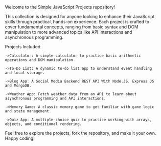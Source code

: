 Welcome to the Simple JavaScript Projects repository! 

This collection is designed for anyone looking to enhance their JavaScript skills through practical, hands-on experience.
Each project is crafted to cover fundamental concepts, ranging from basic syntax and DOM manipulation to more advanced 
topics like API interactions and asynchronous programming.

Projects Included:

    ->Calculator: A simple calculator to practice basic arithmetic operations and DOM manipulation.
    
    ->To-Do List: A dynamic to-do list app to understand event handling and local storage.
    
    ->Blog App: A Social Media Backend REST API With Node.JS, Express JS and MongoDB.
    
    ->Weather App: Fetch weather data from an API to learn about asynchronous programming and API interactions.
    
    ->Memory Game: A classic memory game to get familiar with game logic and state management.
    
    ->Quiz App: A multiple-choice quiz to practice working with arrays, objects, and conditional rendering.

Feel free to explore the projects, fork the repository, and make it your own. Happy coding!
